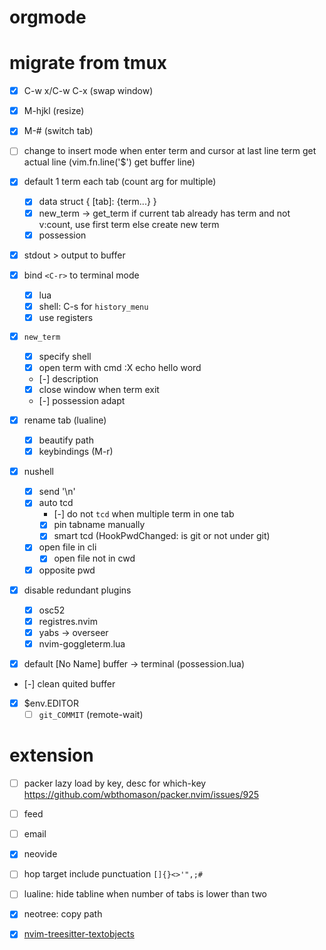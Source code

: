  # orgmode
 # migrate from tmux
 - [x] C-w x/C-w C-x (swap window)
 - [x] M-hjkl (resize)
 - [x] M-# (switch tab)

 - [ ] change to insert mode when enter term and cursor at last line
    term get actual line (vim.fn.line('$') get buffer line)
 - [x] default 1 term each tab (count arg for multiple)
    - [x] data struct { [tab]: {term...} }
    - [x] new_term -> get_term
      if current tab already has term and not v:count, use first term
      else create new term
    - [x] possession
 - [x] stdout > output to buffer
 - [x] bind `<C-r>` to terminal mode
    - [x] lua
    - [x] shell: C-s for `history_menu`
    - [x] use registers
 - [x] `new_term`
    - [x] specify shell
    - [x] open term with cmd :X echo hello word
    - [-] description
    - [x] close window when term exit
    - [-] possession adapt
 - [x] rename tab (lualine)
    - [x] beautify path
    - [x] keybindings (M-r)
 - [x] nushell
    - [x] send '\n'
    - [x] auto tcd
       - [-] do not `tcd` when multiple term in one tab
       - [x] pin tabname manually
       - [x] smart tcd (HookPwdChanged: is git or not under git)
    - [x] open file in cli
       - [x] open file not in cwd
    - [x] opposite pwd
 - [x] disable redundant plugins
    - [x] osc52
    - [x] registres.nvim
    - [x] yabs -> overseer
    - [x] nvim-goggleterm.lua
 - [x] default [No Name] buffer -> terminal (possession.lua)
 - [-] clean quited buffer
 - [x] $env.EDITOR
    - [ ] `git_COMMIT` (remote-wait)

# extension
 - [ ] packer lazy load by key, desc for which-key
    https://github.com/wbthomason/packer.nvim/issues/925
 - [ ] feed
 - [ ] email
 - [x] neovide
 - [ ] hop target include punctuation `[]{}<>'",;#`
 - [ ] lualine: hide tabline when number of tabs is lower than two
 - [x] neotree: copy path
 - [x] [nvim-treesitter-textobjects](https://github.com/nvim-treesitter/nvim-treesitter-textobjects/pull/317)


